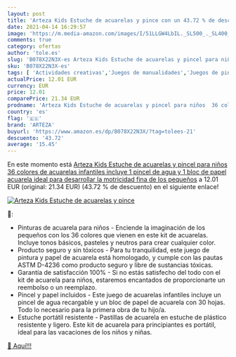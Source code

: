 ```yaml
---
layout: post
title: 'Arteza Kids Estuche de acuarelas y pince con un 43.72 % de descuento'
date: 2021-04-14 16:29:57
image: 'https://m.media-amazon.com/images/I/51LLGW4LbIL._SL500_._SL400_.jpg'
comments: true
category: ofertas
author: 'tole.es'
slug: 'B078X22N3X-es Arteza Kids Estuche de acuarelas y pincel para niños 36...'
sku: 'B078X22N3X-es'
tags: [ 'Actividades creativas','Juegos de manualidades','Juegos de pintura para niños','Juguetes','Juguetes y juegos','acuarelas','arteza', ]
actualPrice: 12.01 EUR
currency: EUR
price: 12.01
comparePrice: 21.34 EUR
prodname: 'Arteza Kids Estuche de acuarelas y pincel para niños  36 colores de acuarelas infantiles  incluye 1 pincel de agua y 1 bloc de papel acuarela  ideal para desarrollar la motricidad fina de los pequeños'
country: 'es'
flag: '🇪🇸'
brand: 'ARTEZA'
buyurl: 'https://www.amazon.es/dp/B078X22N3X/?tag=tolees-21'
descuento: '43.72'
average: '15.45'
---
```


En este momento está [Arteza Kids Estuche de acuarelas y pincel para niños  36 colores de acuarelas infantiles  incluye 1 pincel de agua y 1 bloc de papel acuarela  ideal para desarrollar la motricidad fina de los pequeños](https://www.amazon.es/dp/B078X22N3X/?tag=tolees-21) a 12.01 EUR (original: 21.34 EUR) (43.72 %  de descuento) en el siguiente enlace!

[![Arteza Kids Estuche de acuarelas y pince](https://m.media-amazon.com/images/I/51LLGW4LbIL._SL500_._SL400_.jpg)](https://www.amazon.es/dp/B078X22N3X/?tag=tolees-21)

🔎:

- Pinturas de acuarela para niños - Enciende la imaginación de los pequeños con los 36 colores que vienen en este kit de acuarelas. Incluye tonos básicos, pasteles y neutros para crear cualquier color.
- Producto seguro y sin tóxicos - Para tu tranquilidad, este juego de pintura y papel de acuarela está homologado, y cumple con las pautas ASTM D-4236 como producto seguro y libre de sustancias tóxicas.
- Garantía de satisfacción 100% - Si no estás satisfecho del todo con el kit de acuarela para niños, estaremos encantados de proporcionarte un reembolso o un reemplazo.
- Pincel y papel incluidos - Este juego de acuarelas infantiles incluye un pincel de agua recargable y un bloc de papel de acuarela con 30 hojas. Todo lo necesario para la primera obra de tu hijo/a.
- Estuche portátil resistente - Pastillas de acuarela en estuche de plástico resistente y ligero. Este kit de acuarela para principiantes es portátil, ideal para las vacaciones de los niños y niñas.

[🛒 Aquí!!!](https://www.amazon.es/dp/B078X22N3X/?tag=tolees-21)

